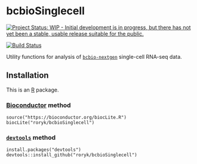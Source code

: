 [Bioconductor]: https://bioconductor.org
[R]: https://www.r-project.org

[`devtools`]: https://cran.r-project.org/package=devtools
[`bcbio-nextgen`]: https://bcbio-nextgen.readthedocs.io



# bcbioSinglecell

[![Project Status: WIP - Initial development is in progress, but there has not yet been a stable, usable release suitable for the public.](http://www.repostatus.org/badges/latest/wip.svg)](http://www.repostatus.org/#wip)

[![Build Status](https://travis-ci.org/roryk/bcbioSinglecell.svg?branch=master)](https://travis-ci.org/roryk/bcbioSinglecell)

Utility functions for analysis of [`bcbio-nextgen`][] single-cell RNA-seq data.


## Installation

This is an [R][] package.

### [Bioconductor][] method

```{r}
source("https://bioconductor.org/biocLite.R")
biocLite("roryk/bcbioSinglecell")
```

### [`devtools`][] method

```{r}
install.packages("devtools")
devtools::install_github("roryk/bcbioSinglecell")
```
